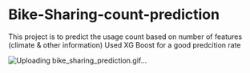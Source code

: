 # Bike-Sharing-count-prediction

This project is to predict the usage count based on number of features (climate & other information)
Used XG Boost for a good predcition rate



![Uploading bike_sharing_prediction.gif…]()
